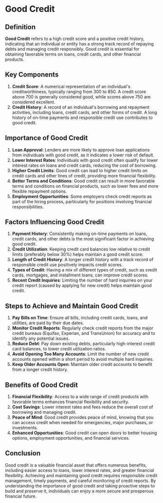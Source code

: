 # Good Credit

## Definition
**Good Credit** refers to a high credit score and a positive credit history, indicating that an individual or entity has a strong track record of repaying debts and managing credit responsibly. Good credit is essential for obtaining favorable terms on loans, credit cards, and other financial products.

## Key Components
1. **Credit Score**: A numerical representation of an individual's creditworthiness, typically ranging from 300 to 850. A credit score above 700 is generally considered good, while scores above 750 are considered excellent.
2. **Credit History**: A record of an individual's borrowing and repayment activities, including loans, credit cards, and other forms of credit. A long history of on-time payments and responsible credit use contributes to good credit.

## Importance of Good Credit
1. **Loan Approval**: Lenders are more likely to approve loan applications from individuals with good credit, as it indicates a lower risk of default.
2. **Lower Interest Rates**: Individuals with good credit often qualify for lower interest rates on loans and credit cards, reducing the cost of borrowing.
3. **Higher Credit Limits**: Good credit can lead to higher credit limits on credit cards and other lines of credit, providing more financial flexibility.
4. **Better Terms and Conditions**: Good credit can result in more favorable terms and conditions on financial products, such as lower fees and more flexible repayment options.
5. **Employment Opportunities**: Some employers check credit reports as part of the hiring process, particularly for positions involving financial responsibilities.

## Factors Influencing Good Credit
1. **Payment History**: Consistently making on-time payments on loans, credit cards, and other debts is the most significant factor in achieving good credit.
2. **Credit Utilization**: Keeping credit card balances low relative to credit limits (preferably below 30%) helps maintain a good credit score.
3. **Length of Credit History**: A longer credit history with a track record of responsible credit use positively impacts credit scores.
4. **Types of Credit**: Having a mix of different types of credit, such as credit cards, mortgages, and installment loans, can improve credit scores.
5. **Recent Credit Inquiries**: Limiting the number of hard inquiries on your credit report (caused by applying for new credit) helps maintain good credit.

## Steps to Achieve and Maintain Good Credit
1. **Pay Bills on Time**: Ensure all bills, including credit cards, loans, and utilities, are paid by their due dates.
2. **Monitor Credit Reports**: Regularly check credit reports from the major credit bureaus (Equifax, Experian, and TransUnion) for accuracy and to identify any potential issues.
3. **Reduce Debt**: Pay down existing debts, particularly high-interest credit card balances, to lower credit utilization ratios.
4. **Avoid Opening Too Many Accounts**: Limit the number of new credit accounts opened within a short period to avoid multiple hard inquiries.
5. **Keep Older Accounts Open**: Maintain older credit accounts to benefit from a longer credit history.

## Benefits of Good Credit
1. **Financial Flexibility**: Access to a wide range of credit products with favorable terms enhances financial flexibility and security.
2. **Cost Savings**: Lower interest rates and fees reduce the overall cost of borrowing and managing credit.
3. **Peace of Mind**: Good credit provides peace of mind, knowing that you can access credit when needed for emergencies, major purchases, or investments.
4. **Enhanced Opportunities**: Good credit can open doors to better housing options, employment opportunities, and financial services.

## Conclusion
Good credit is a valuable financial asset that offers numerous benefits, including easier access to loans, lower interest rates, and greater financial flexibility. Achieving and maintaining good credit requires responsible credit management, timely payments, and careful monitoring of credit reports. By understanding the importance of good credit and taking proactive steps to build and preserve it, individuals can enjoy a more secure and prosperous financial future.

